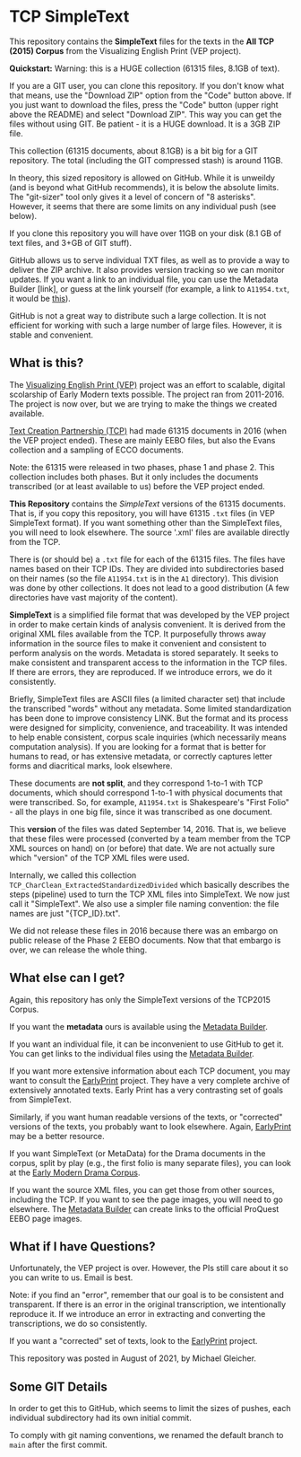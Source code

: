# TCP SimpleText

This repository contains the **SimpleText** files for the texts in the
**All TCP (2015) Corpus** from the Visualizing English Print (VEP project).

**Quickstart:** Warning: this is a HUGE collection (61315 files, 8.1GB of text).

If you are a GIT user, you can clone this repository. If you don't know what
that means, use the "Download ZIP" option from the "Code" button above.
If you just want to download the files, press the "Code" button
(upper right above the README) and select "Download ZIP". This way you can get
the files without using GIT. Be patient - it is a HUGE download. It is a 3GB ZIP file. 

This collection (61315 documents, about 8.1GB) is a bit big for a GIT
repository. The total (including the GIT compressed stash) is around 11GB. 

In theory, this sized repository is allowed on GitHub. While it is unweildy  (and is beyond what GitHub recommends), it is below the absolute limits. The "git-sizer" tool only gives it a level of concern of "8 asterisks". However, it seems that there are some limits on any individual push (see below).

If you clone this repository you will have over 11GB on your disk (8.1 GB of text files, and 3+GB of GIT stuff). 

GitHub allows us to serve individual TXT files, as well as to provide a way to deliver the ZIP archive. It also provides version tracking so we can monitor updates. If you want a link to an individual file, you can use the Metadata Builder [link], or guess at the link yourself (for example, a link to `A11954.txt`, it would be [this](https://raw.githubusercontent.com/uwgraphics/VEP2_TCP_SimpleText/main/A1/A11954.txt)). 

GitHub is not a great way to distribute such a large collection. It is not efficient for working with such a large number of large files. However, it is stable and convenient. 

## What is this?

The [Visualizing English Print (VEP)](http://vep.cs.wisc.edu/) project was an effort
to scalable, digital scolarship of Early Modern texts possible. The project ran
from 2011-2016. The project is now over, but we are trying to make the things we
created available.

[Text Creation Partnership (TCP)](https://textcreationpartnership.org/) had made 
61315 documents in 2016 (when the VEP project ended). These are mainly EEBO files,
but also the Evans collection and a sampling of ECCO documents. 

Note: the 61315 were released in two phases, phase 1 and phase 2. This collection
includes both phases. But it only includes the documents transcribed
(or at least available to us) before the VEP project ended.

**This Repository** contains the *SimpleText* versions of the 61315 documents.
That is, if you copy this repository, you will have 61315 `.txt` files
(in VEP SimpleText format). If you want something other than the SimpleText files,
you will need to look elsewhere. The source '.xml' files are available directly
from the TCP. 

There is (or should be) a `.txt` file for each of the 61315 files. The files have names based on their TCP IDs. They are divided into subdirectories based on their names (so the file `A11954.txt` is in the `A1` directory). This division was done by other collections. It does not lead to a good distribution (A few directories have vast majority of the content).

**SimpleText** is a simplified file format that was developed by the VEP project
in order to make certain kinds of analysis convenient. It is derived from the original
XML files available from the TCP. It purposefully throws away information
in the source files to make it convenient and consistent to perform analysis on the words.
Metadata is stored separately. It seeks to make consistent and transparent access to the
information in the TCP files. If there are errors, they are reproduced.
If we introduce errors, we do it consistently.

Briefly, SimpleText files are ASCII files (a limited character set) that include the
transcribed "words" without any metadata. Some limited standardization has been done to
improve consistency LINK.
But the format and its process were designed for simplicity, convenience, and traceability.
It was intended to help enable consistent, corpus scale inquiries (which necessarily means
computation analysis).
If you are looking for a format that is better for humans to read, or has extensive
metadata, or correctly captures letter forms and diacritical marks, look elsewhere.

These documents are **not split**, and they correspond 1-to-1 with TCP documents,
which should correspond 1-to-1 with physical documents that were transcribed.
So, for example, `A11954.txt` is Shakespeare's "First Folio" - all the plays in
one big file, since it was transcribed as one document.  

This **version** of the files was dated September 14, 2016. That is, we believe that
these files were processed (converted by a team member from the TCP XML sources on hand)
on (or before) that date. We are not actually sure which "version" of the TCP XML files were
used.

Internally, we called this collection `TCP_CharClean_ExtractedStandardizedDivided`
which basically describes the steps (pipeline) used to turn the TCP XML files
into SimpleText. We now just call it "SimpleText". We also use a simpler 
file naming convention: the file names are just "{TCP_ID}.txt".

We did not release these files in 2016 because there was an embargo on
public release of the Phase 2 EEBO documents. Now that that embargo is
over, we can release the whole thing. 

## What else can I get?

Again, this repository has only the SimpleText versions of the TCP2015 Corpus.

If you want the **metadata** ours is available using the [Metadata Builder](https://uwgraphics.github.io/MetadataBuilder/).

If you want an individual file, it can be inconvenient to use GitHub to get it.
You can get links to the individual files using the [Metadata Builder](https://uwgraphics.github.io/MetadataBuilder/).

If you want more extensive information about each TCP document, you may want to consult
the [EarlyPrint](https://earlyprint.org/) project. They have a very complete archive
of extensively annotated texts. Early Print has a very contrasting set of goals 
from SimpleText.

Similarly, if you want human readable versions of the texts, or "corrected"
versions of the texts, you probably want to look elsewhere. Again, [EarlyPrint](https://earlyprint.org/) may be a better resource.

If you want SimpleText (or MetaData) for the Drama documents in the corpus,
split by play (e.g., the first folio is many separate files),
you can look at the [Early Modern Drama Corpus](https://github.com/uwgraphics/EMDrama).

If you want the source XML files, you can get those from other sources, including the
TCP. If you want to see the page images, you will need to go elsewhere.
The [Metadata Builder](https://uwgraphics.github.io/MetadataBuilder/) can create links to the official ProQuest EEBO page images.

## What if I have Questions?

Unfortunately, the VEP project is over.
However, the PIs still care about it so you can write to us.
Email is best.

Note: if you find an "error", remember that our goal is to be consistent
and transparent. If there is an error in the original transcription, we
intentionally reproduce it. If we introduce an error in extracting and
converting the transcriptions, we do so consistently.

If you want a "corrected" set of texts, look to the
[EarlyPrint](https://earlyprint.org/) project.

This repository was posted in August of 2021, by Michael Gleicher.

## Some GIT Details

In order to get this to GitHub, which seems to limit the sizes of pushes, each individual subdirectory had its own initial commit.

To comply with git naming conventions, we renamed the default branch to `main` after the first commit.
